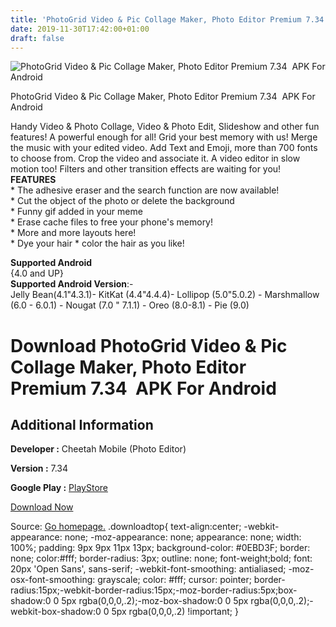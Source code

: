 ```yaml
---
title: 'PhotoGrid Video & Pic Collage Maker, Photo Editor Premium 7.34  APK For Android'
date: 2019-11-30T17:42:00+01:00
draft: false
---
```


![PhotoGrid Video & Pic Collage Maker, Photo Editor Premium 7.34  APK For Android](https://i2.wp.com/apkhome.net/wp-content/uploads/2019/11/PhotoGrid-Video-Pic-Collage-Maker-Photo-Editor-Premium-7.34.png "PhotoGrid Video & Pic Collage Maker, Photo Editor Premium 7.34  APK For Android")

  

PhotoGrid Video & Pic Collage Maker, Photo Editor Premium 7.34  APK For Android

Handy Video & Photo Collage, Video & Photo Edit, Slideshow and other fun features! A powerful enough for all! Grid your best memory with us! Merge the music with your edited video. Add Text and Emoji, more than 700 fonts to choose from. Crop the video and associate it. A video editor in slow motion too! Filters and other transition effects are waiting for you!  
**FEATURES**  
\* The adhesive eraser and the search function are now available!  
\* Cut the object of the photo or delete the background  
\* Funny gif added in your meme  
\* Erase cache files to free your phone's memory!  
\* More and more layouts here!  
\* Dye your hair \* color the hair as you like!

**Supported Android**  
{4.0 and UP}  
**Supported Android Version**:-  
Jelly Bean(4.1"4.3.1)- KitKat (4.4"4.4.4)- Lollipop (5.0"5.0.2) - Marshmallow (6.0 - 6.0.1) - Nougat (7.0 " 7.1.1) - Oreo (8.0-8.1) - Pie (9.0)

Download PhotoGrid Video & Pic Collage Maker, Photo Editor Premium 7.34  APK For Android
=========================================================================================

Additional Information
----------------------

**Developer :** Cheetah Mobile (Photo Editor)

**Version :** 7.34

**Google Play :** [PlayStore](https://play.google.com/store/apps/details?id=com.roidapp.photogrid)

  

[Download Now](https://store4app.co/post/photogrid-video-amp-pic-collage-maker-photo-editor-premium-7-34-apk-for-android_1575132059)

  
Source: [Go homepage.](https://store4app.co/post/photogrid-video-amp-pic-collage-maker-photo-editor-premium-7-34-apk-for-android_1575132059) .downloadtop{ text-align:center; -webkit-appearance: none; -moz-appearance: none; appearance: none; width: 100%; padding: 9px 9px 11px 13px; background-color: #0EBD3F; border: none; color:#fff; border-radius: 3px; outline: none; font-weight;bold; font: 20px 'Open Sans', sans-serif; -webkit-font-smoothing: antialiased; -moz-osx-font-smoothing: grayscale; color: #fff; cursor: pointer; border-radius:15px;-webkit-border-radius:15px;-moz-border-radius:5px;box-shadow:0 0 5px rgba(0,0,0,.2);-moz-box-shadow:0 0 5px rgba(0,0,0,.2);-webkit-box-shadow:0 0 5px rgba(0,0,0,.2) !important; }
